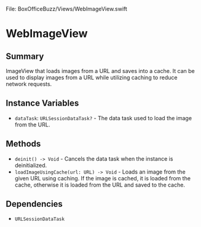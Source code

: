 File: BoxOfficeBuzz/Views/WebImageView.swift

# WebImageView

## Summary
ImageView that loads images from a URL and saves into a cache. It can be used to display images from a URL while utilizing caching to reduce network requests.

## Instance Variables
- `dataTask`: `URLSessionDataTask?` - The data task used to load the image from the URL.

## Methods
- `deinit() -> Void` - Cancels the data task when the instance is deinitialized.
- `loadImageUsingCache(url: URL) -> Void` - Loads an image from the given URL using caching. If the image is cached, it is loaded from the cache, otherwise it is loaded from the URL and saved to the cache.

## Dependencies
- `URLSessionDataTask`

